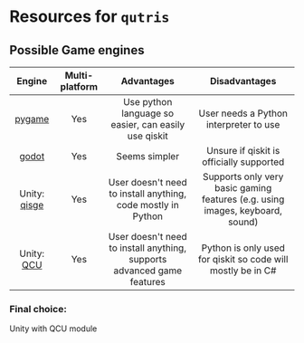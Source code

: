 # Resources for `qutris`

## Possible Game engines

|                         Engine                                | Multi-platform |               Advantages                             |  Disadvantages |
| :-----------------------------------------------------------: | :------------: | :--------------------------------------:             | :------------: |
| [pygame](https://www.pygame.org/news)                         | Yes            | Use python language so easier, can easily use qiskit | User needs a Python interpreter to use|
| [godot](https://godotengine.org/)                             | Yes            | Seems simpler                                        | Unsure if qiskit is officially supported |
| Unity: [qisge](https://github.com/qiskit-community/Qisge)     | Yes            | User doesn't need to install anything, code mostly in Python | Supports only very basic gaming features (e.g. using images, keyboard, sound) |
| Unity: [QCU](https://github.com/TigrisCallidus/QCU)           | Yes            | User doesn't need to install anything, supports advanced game features | Python is only used for qiskit so code will mostly be in C# |

### Final choice: 
Unity with QCU module
